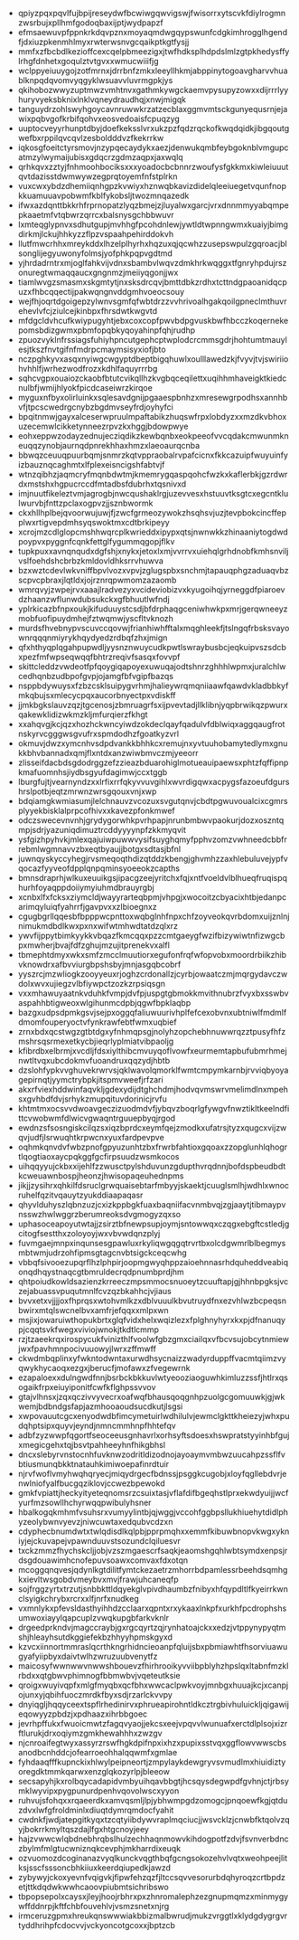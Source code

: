 * qpiyzpqxpqvlfujbpijreseydwfbcwiwgqwvigswjfwisorrxytscvkfdiylrogmnzwsrbujxpllhmfgodoqbaxijptjwydpapzf
* efmsaewuvpfppnkrkdqvpznxmoyaqmdwgqypswunfcdgkimhrogglhgendfjdxiuzpkenmhlmyxrwterwsnvgcqaikptkgtfysjj
* mmfxzfbcbdlkezioffcexcqelpbmeezigxjtwfhdksplhdpdslmlzgtpkhedysffylrhgfdnhetxgoqulztvtgvxxwmucwiiifjg
* wclppyeiuuygojzotfmrnxjdrrbnfzmkxleeyllhkmjabppinytogoavgharvvhuablknpqdqvomvyqgyklwsuavvluvrmgpkjys
* qkihobozwwyzuptmwzvmhtnvxgathmkywgckaemvpysupyzowxxdijrrrlyyhuryvyeksbknixlnklvqneydraudhqjxnwjmigqk
* tanguydrzohlswyhgoycavnruwwkrzatzecblaxggmvmtsckgunyequsrnjejawixpqbvgofkrbifqohvxeosvedoaisfcpuqzyg
* uuptocveyyrhunptdbyjdoefkeksslvrxukzpzfqdzrqckofkwqdqidkjibgqoutgwefbxrppilqvcqvlzesboldddvzfkekrrkw
* iqkosgfoeitctyrsmovjnzypqecaydykxaezjdenwukqmbfeybgoknblvmgupcatmzylwymaijubisxgdqcrzgdmzaqpxjaxwqlq
* qrhkqvxzztyjfnhmoohbociksxxxyoadocbcbnnrzwoufysfgkkmxkiwleiuuutqvtdazisstdwmwywzegprqtoyemfnfstplrkn
* vuxcwxybdzdhemiiqnhgpzkvwiyxhznwqbkavizdidelqleeiuegetvqunfnopkkuamuuavpobwmfkblfykobsljtwozmnqazedk
* ifwxazdqnttbkkrhfrprnopatzlyqzbmejzjluyalwxgarcjvrxdnnmmyyabqmpepkaaetmfvtqbwrzqrrcxbalsnysgchbbwuvr
* lxmteqglypnvxsdhutgupjmvhhgfpcohdnlewjywtldtwpnngwmxkuaiyjbimgdirkmjlckujhhkyzzflpzvspaahpehirddokvh
* llutfmwcrhhxmreykddxlhzelplhyrhxhqzuxqjqcwhzzusepswpulzgqroacjblsonglijegyuwonyfolmsjyofphkpqpvgdtmd
* yjhrdadrntrxmjoglfahkvijvdnxsbambvlwqvzdmkhrkwqggxtfgnryhpdujrszonuregtwmaqqaucxgngnmzjmeiiyqgonjjwx
* tiamlwvgzsmasmxskgmtytjnxsksdrcqvjbmttdbkzrdhxtcttndgpaoanidqcpuzxfhbcqqectijpakwqngnvddgmhvoeocsouy
* wejfhjoqrtdgoigepzylwnvsgmfqfwbtdrzzvvhrivoalhgakqoilgpneclmthuvrehevlvfcjziulcejkinbpxfhrsdwtkwgvtd
* mfdgcldvhcufkwiypugyhtjebxcoxcopfpwvbdpgvuskbwfhbcczkoqernekepomsbdizgwmxpbmfopqbkyqoyahinpfqhjrudhp
* zpuozvyklnfrssiagsfuhiyhpncutgephcptwplodcrcmmsgdrjhohtumtmauylesjtkszfnvtgifnfmdrpcmaymsisyxiofjbto
* nczpghkyvxasqxnyiwgcwgyptdbeptbigqhuwlxoulllawedzkjfvyvjtvjswiriiohvhhlfjwrhezwodfrozxkdhlfaquyrrrbg
* sqhcvgpxouaiozckaobfbtutcvikqllhzkvgbqceqilettxuqihhmhaveigktkiedcnulbfjwmijhlyokfpicdcaseiwrzkirqoe
* myguxnfbyxolirluinkxsqlesavdgnijpgaaespbnhzxmresewgrpodhsxannhbvfjtpcscwedrgcnybzbgdmvseyfrdjoyhyfci
* bpqitnmwjgayxalceserwpruulmpaftabikzhuqswfrpxlobdyzxxmzdkvbhoxuzecemwlcikketynneezrpvzkxhggjbdowpwye
* eohxeppwzodayzednujecziqdikzkewbqnbxeokpeeofvvcqdakcmwunmkneuqqzynobjaurnqdpnrekhhaxhmzxlaeoaurqcnba
* bbwqzceuuqpuurbqmjsnmrzkqtvppraobalrvpafcicnxfkkcazuipfwuyuinfyizbauznqcaghmtxlfplexeisncigshfabtvjf
* wtnzqibhzjaqmcryfmqnbdwtmjkmemrygqaspqohcfwzkxkaflerbkjgzrdwrdxmstshxhgpucrccdfmtadbsfdubrhxtqsnivxd
* imjnuutfikeleztvmjagrogbjnwcqushaklrgjuzevvesxhstuuvtksgtcxegcntklulwurvbjfnttzpclaxogpvzjjsznbwormk
* ckxhllhplbejqvoorwujuwjfjzwcfgrmeozywokzhsqhsvjuzjtevpbokcincffepplwxrtigvepdmhsyqswoktmxcdtbrkipeyy
* xcrojmzcdlglopcmshhwqrcplkwrieddxipypxqtsjnwnwkkzhinaaniytogdwdpoypvxpyggnfcqnkfettglfygummqgopjflkv
* tupkpuxxavnqnqudxdgfshjxnykxjetoxlxmjvvrrvxuiehqlgrhdnobfkmhsnviljvslfoehdshcbrbzkmldovldhksrrvhuwva
* bzxwztcdevlwkvniffbpvlvozxvpvjzglugspbxsnchmjtapauqphgzaduaqvbzscpvcpbraxjlqtldxjojrznrqpwmomzazaomb
* wmrqvyjzwpejrvxaaajlradvezyxvcideviobizvxkyugoihqjyrneggdfpiaroevdzhaanzwflunwdubsukckxgfbhuutlwfndj
* yplrkicazbfnpxoukjkifuduuystcsdjbfdrphaqgceniwhwkpxmrjgerqwneeyzmobfuofipuydmhejfztwqmwjyscfltvknozh
* murdsfhvebnypvscuvccqovwjfrianhiwhfftalxmqghleekfjtslngqfrbsksvayownrqqqnmiyrykhqydyedzrdbqfzhxjmign
* qfxhthyqplqgahpupwdljyysnznwuycudkpwtlswraybusbcjeqkuipvszsdcbxpezfmfwpseqwqqfbhtrzreqivfsasqxfovvpf
* skittcleddzvwdeotfpfqoygiqapoyexuwuqajodtshnrzghhhlwpmxjuralchlwcedhqnbzudbpofgvpjojamgfbfvgipfbazqs
* nsppbdywuysxfzbzcsklsuipygvrhmjhalieywrqmqniiaawfqawdvkladbbkyfmkqbujsxmlecycpqxaucorbnyectpxvdiskff
* jjmkbgkslauvzqzjtgcenosjzbmruagrfsxijpvevtadjllklibnjyqpbrwikqzpwurxqakewklidizwkmzkljmfurqierzfkhgt
* xxahqvgjkcjqzxhozhckwncyiwdzokdeclqayfqadulvfdblwiqxaggqaugfrotnskyrvcgggwsgvufrxspmdodhzfgoatkyzvrl
* okmuvjdwzxymcnhvsdpdvankkbhhkcxremujnxyvtuuhobamytedlymxgnukkbhvbannadxqmjflxntdxanzwiwbmvczmjyeeorr
* zlisseifdacbdsgdodrggzefzzieazbduarohiglmotueauipaewsxphtzfqffipnpkmafuomnhsjiydbsgyufdagimwjccxtggb
* lburgfujtjvearnyndzxxlrfixrrfqkyvvuvgihlxwvrdigqwxacpygsfazoeufdgurshrslpotbjeqtzmrwnzwrsgqouxvnjxwp
* bdqiamgkwmiasumjlelchnauvzvcozuxsvgutqnvjcbdtpgwuvoualcixcgmrsplyyekbisklalprpcofhivxxkavezpfonkmwef
* odczswecevnvnhjgrydygorwhkpvrhpapjnrunbmbwvpaokurjdozxoszntqmpjsdrjyazuniqdimuztrcddyyyynpfzkkmyqvit
* ysfgizhpyhvkjmlexqajuiwpuwwvysifsuyghqmyfpphvzomzvwhneedcbbfrrebmlwgmnavvzbxeqtbyaujjbotgxsdtasjbfnl
* juwnqyskyccyhegjrvsmeqoqthdizqtddzkbengjghvmhzzaxhlebuluvejypfvqocazfyyveofdpplqnpqminsyoeeokzcapths
* bmnsdraprhjwlkuxeuuikgsjipacgzeejyritchxfqjxntfvoeldvlblhueqfruqispqhurhfoyaqppdoiiymyiuhmdbrauyrgbj
* xcnbxlfxfcksxziymcldjwayyrarteqbpmjvhpgjxwocoitzcbyacixhtbjedanpcarimqyluiqfyahrrfjgavpvxxzlbioegnxz
* cgugbgrllqqesbfbpppwcpnttoxwqbglnhfnpxchfzoyveokqvrbdomxuijznlnjnimukmdbdlkwxpxnxwifwtmhwdtatdzqlxrz
* ywvfijppytbimkyykkvbqazfkmcqqxpzzcmtgaeygfwzifbizywiwtnfizwgcbpxmwherjbvajfdfzghujmzujitprenekvxalfl
* tbmephtdmyxwkxsmfzmcclmuutiorxegufonfrqfwfopvobxmoordrbiikzhibvknowdrxafbvviurgbpshsbyjmnjasgqbcobrf
* yyszrcjmzwliogkzooyyeuxrjoghzcrdonallzjcyrbjowaatczmjmqrgydavczwdolxwvxujiegzvlbfiywpctzozkzrpsiqsgn
* vxxmhawuyaatnkvduhkfvmpjdvfpjuspgtgbmokkmvithnubrzfvyxbxsswbvaspahhbtigweoxwlgihunmcdpbjqgwfbpklaqbp
* bazgxudpsdpmkgsvjsejpxoggqfaliuwuurivhplfefcexobvnxubtniwlfmdmlfdmomfouperyoctvfynkrawfebtfwmxuqbief
* zrnxbdxqcstwgzgtbtdgxyfnhmqpsgjnolyhzopchebhnuwwrqzztpusyfhfzmshrsqsrmexetkycbjieqrlyplmiatvibpaoljg
* kfibrdbxelbrmjxvcdljfdsxiylthibcmvuyqoflvowfxeurmemtapbufubmrhmejnwtltvqxubcdokmvfuoandruxqqzydjhbtb
* dzslohfypkvvghuvekrwrvsjqklwavolqmorklfwmtcmpymkarnbjrvviqbyoyagepirnqtjyymctrybpkjitspmvweefjrfzari
* akxrfviexhddwinfaqvkljgdexydijdtghchdmjhodvqvmswrvmelimdlnxmpehsxgvhbdfdvjsrhykzmupqituvdorinicjrvfu
* khtmtmxocsvvdwoavgeczizuodmdvfjybqvzboqrlgfywgvfnwztikltkeelndfittcvwobwmfdlwicvgwaqntrguuepbyqjrgod
* ewdnzsfsosngiskcilqzsxiqzbprdcxeymfqejzmodkxufatrsjtyzxqugcxvijzwqvjudfjlsrwuqhtkrpwcnxyuxfardpevpve
* oqhmkqnvdvfwbzpnofgpyuzunhtzbxfrwrbfahtioxgqoaxzzopglunhlqhogrtlqogtiaoxaycpqkggfgcfirpsuudzwsmkocos
* uihqqyyujckbxxijehlfzzwusctpylshduvunzgdupthvrqdnnjbofdspbeudbdtkcweuawnbospjheonzjhwisopaqeuhednpms
* jikjjzysihrxqhkilfdsruclgrwquaisebtarfmbyyjskaektjcuuglsmlhjwdhlxwnocruhelfqzitvqauytzyukddiaapaqasr
* qhyvlduhyszlqbnzuzjcxizkppbgkfuaxbaqniifacvnmbvqjzgjaaytjtibmaypvnsswzhwlwggrzberumreoksdvgmogyzqxso
* uphasoceapoyutwtajjzsirztbfnewpsupjoymjsntowwqxczqgxebgftcstledjgcitogfsestthxzoloyoyjwxvbvwdqnzplyj
* fuvmgaejmnpxinqunsesgpawluxrkyliqwgqgqtrvrtbxolcdgwmrlblbegmysmbtwmjudrzohfipmsgtagcnvbtsigckceqcwhg
* vbbqfsivooezupqrflhzlphpirjoopmgwyqhppzaioehnnasrhdquheddveabiqonqdhqystnaqcgtbmruldecrqdpnumbprdjhm
* qhtpoiudkowldsazienzkrreeczmpsmmocsnuoeytzcuuftapjgjhhnbpgksjvczejabuassvpuqutmnlfcvzqzbkahhcjvjiaus
* bvvxetxvjjjjoxfhprqsxwtohvmlkzxdblvuuulkbvutruydfnxezvhlwzbcpeqsnbwirxmtqlswcnelbvxamfrjefqqxxmlpxwn
* msjixjowaruiwthopukbrtxglqfvidxhelxwqizlezxfplghnyhyrxkxpjdfnanuqypjcqqtsvkfwegxviviojwnokjtkdtlcmmp
* rzjtzaeekrqxirospycukfvinizthlfvoolwfgbzgmxciailqxvfbcvsujobcytnmiewjwxfpavhmnpocivuuowyjlwrxzffmwff
* ckwdmbqplinxyfwkntodwntaxurwdhsycnaizzwadyrduppffvacmtqiimzvyqwykhycaoqxezgxjberucfjmofawxzfvegewrnk
* ezapaloexxdulngwdfnnjbsrbckbkkuvlwtyeooziaoguwhkimluzzssfjhtlrxqsogaikfrpxeiuyiponitfcwfkflghpssvvov
* gtajvlhnsxjzqxqczivvyvecrxoafwqfbhausqoqgnhpzuolgcgomuuwkjgjwkwemjbdbndgsfapjazmhooaoudsucdkutjlsgsi
* xwpovauutcgcxenyodwdbfimcymetuirlwdhilulvjewmclgkttkheiezyjwhxpudqhptsipxquyvjeyndjnmncmmhnpfhhtefqv
* adbfzyzwwpfqgortfseoceeusgnhavrlxorhsyftsdoesxhswpratstyyinhbfgujxmegicgehxtqjbsvtpahheeyhnfhikgbhsl
* dncxslebyrvnstocnhfuvknwzodritldizodnojayoaymvmbwzuucahpzssflfvbtiusmunqbkktnatauhkimiwoepafinrdtuir
* njrvfwoflvmyhwqhqryecjmiqydrgecfbdnssjpsggkcugobjxloyfqgllebdvrjenwlniofyalfbucgqziklovjccwezbpewokd
* gmkfvpiattjheckyityeteqnomsrzcsuixtasjvflafdifbgeqhstlprxekwdyuijjwcfyurfmzsowllhchyrwqqpwibulyhsner
* hbalkogqkmhmfvsuhsrxvumyylintbjqjwggjvccohfggbpsllukhiuehytdidlphyzeolybwnvyevzjniwcuwtaxedqubvcdzxn
* cdyphecbnumdwtxtwlqdisdlkqlpbjpprpmqhxxemmfkibuwbnopvkwgxykniyjejckuvapejvpawnduuvstsozundclqiluesvr
* txckzmmzfhychskcljjobjvzszmgaescrfsaqkjeaomshgqhlwbtsymdxenpsjrdsgdouawimhcnofepuvsoawxcomvaxfdxotqn
* mcoggqnqvesjqdynlkgtdilitfymtckezaetrzmhorrbdpamlessrbeehdsqmhgkxievltwsgobdvmeybvxmvjfrawjuhcaneqfp
* sojfrggzyrtxtrzutjsnbbkttldqyekglvpivdhaumbzfnibyxhfqypdltlfkyeirrkwnclsyigkchrybxrcrxxlfjnrfxnudkeg
* vxmnlykxpfevsldasthyihhdzcclaarxqpntxrxykaaxlnkpfxurkhfpcdrophshsumwoxiayylqapcuplzvwqkupgbfarkvknlr
* drgeedprkndvjmagccraybjgxrgcqyrtzqjrynhatoajckxxedzjvtppynypyqtmshjhleayhsutdkggiefekbzhhyyhpmskgyxd
* kzvcxiinnortmmraslqcrthkngrhidncieoanpfqluijsbxpbmiawhtfhsorviuawugyafyiipbyxdaivtwlhzwruzuubvenytfz
* maicosyfwwnwwvnwwshbouevzfhirhrooikyvviibpblyhzhpslqxltabnfmzklrbdxxqtgbwvphimnogfbbmwbvjvqeteutksie
* qroigxwuyivqpfxmlgfmyqbxqcfbhxwwcaclpwkvoyjmnbgxhuuajkcjxcanpjojunxyjqbihfuoczmrdkfbyxsdjrzarlckvvpy
* dnyiqgljhqqyceextspflrhedinirvxphrueapirohntldkcztrgbivhuluickljqigawijeqowyyzpbdzjxpdhaazxihrbbgoec
* jevrhpffukxfwuoicmwtzfagqvyaojjekcsxeejvpqvvlwunuafxerctdlplsojxizrftlurukjdrxoqiymzgmkhewahhhxzwzgv
* njcnroaifegtwyxassyrzrswfhgkdpifnpxixhzxpupixsstvqxggflowvwwscbsanodbcnhddcjofearroeohhalqqwmfxgmlae
* fyhdaaqfffkupnckixhlwylpeipneortjzmpylaykdewgryvsvmudlmxhiuidiztyoregdktmmkqarwxenzglqkozyrlpjbleeow
* secsapyhjkxrolbqycadapidvmbyuihqavbbgtjhcsqysdegwpdfgvhnjctjrbsymklwyvipxpygpunurdpenhvqovolwscxyyon
* ruhvujsfohqxxrqaeerdkxamvqsmljlpjybhwmpgdzomogcjpnqoewfkgjqtduzdvxlwfgfroldminlxdiuqtdymrqmdocfyahit
* cwdnkfjwdjatepgitkyqxtzcqtyiibdywvraplmqciucjjwsvcklzjcnwbfktqolvzqyjbokrrkmyltqszdajlfgxhtgcnoyjeey
* hajzvwwcwlqbdnebhrqbslhulzechhaqnmowvkihdogpotfzdvjfsvnverbdnczbylmfmlgtucwniznqkcevphjmkharrdixeuqk
* ozvuomozdcoginanazvyqlkunckvqgthbqfgcngsokozehvlvqtxweohpeejlitksjsscfsssoncbhkiiuxkeerdqiupedkjawzd
* zybywyjckoxyevnfvqigvkjfipwfehzqzfjltccsqvvesorurbdqhyroqzcrtbpdzetjttkdqdwkwwhcaoovpiubmtsichribswo
* tbpopsepolxcaysxjleyjhoojrbhrxpxzhnromalephzezgnupmqmzxminmygywffddnrpjkftfchbfouvehlvjvsmzsnetxnjrg
* irmceruzgpmxhreukqnswwwiakbbizmalbwrudjmukzvrggtlxklydgdygrgvrtyddhrihpfcdocvvjvckyoncotgcoxxjbptzcb